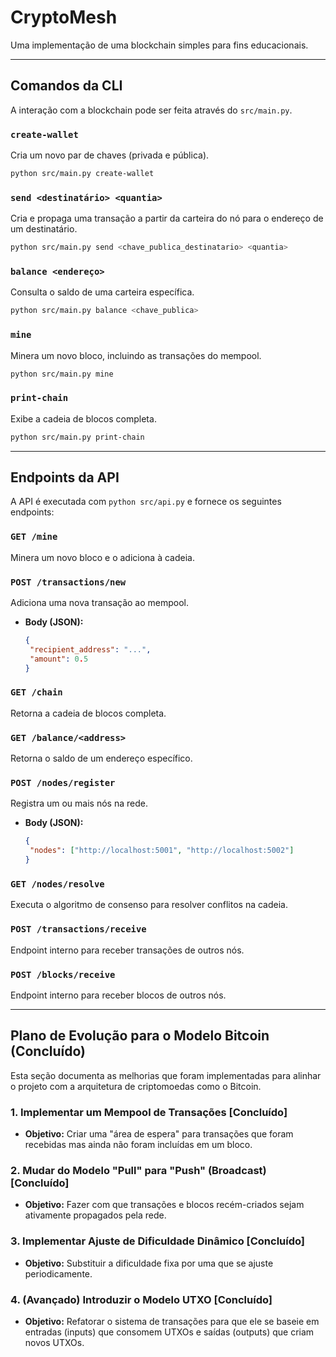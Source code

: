 # CryptoMesh

Uma implementação de uma blockchain simples para fins educacionais.

---

## Comandos da CLI

A interação com a blockchain pode ser feita através do `src/main.py`.

### `create-wallet`

Cria um novo par de chaves (privada e pública).

```bash
python src/main.py create-wallet
```

### `send <destinatário> <quantia>`

Cria e propaga uma transação a partir da carteira do nó para o endereço de um destinatário.

```bash
python src/main.py send <chave_publica_destinatario> <quantia>
```

### `balance <endereço>`

Consulta o saldo de uma carteira específica.

```bash
python src/main.py balance <chave_publica>
```

### `mine`

Minera um novo bloco, incluindo as transações do mempool.

```bash
python src/main.py mine
```

### `print-chain`

Exibe a cadeia de blocos completa.

```bash
python src/main.py print-chain
```

---

## Endpoints da API

A API é executada com `python src/api.py` e fornece os seguintes endpoints:

### `GET /mine`

Minera um novo bloco e o adiciona à cadeia.

### `POST /transactions/new`

Adiciona uma nova transação ao mempool.

*   **Body (JSON):**
    ```json
    {
     "recipient_address": "...",
     "amount": 0.5
    }
    ```

### `GET /chain`

Retorna a cadeia de blocos completa.

### `GET /balance/<address>`

Retorna o saldo de um endereço específico.

### `POST /nodes/register`

Registra um ou mais nós na rede.

*   **Body (JSON):**
    ```json
    {
     "nodes": ["http://localhost:5001", "http://localhost:5002"]
    }
    ```

### `GET /nodes/resolve`

Executa o algoritmo de consenso para resolver conflitos na cadeia.

### `POST /transactions/receive`

Endpoint interno para receber transações de outros nós.

### `POST /blocks/receive`

Endpoint interno para receber blocos de outros nós.

---

## Plano de Evolução para o Modelo Bitcoin (Concluído)

Esta seção documenta as melhorias que foram implementadas para alinhar o projeto com a arquitetura de criptomoedas como o Bitcoin.

### 1. Implementar um Mempool de Transações [Concluído]

*   **Objetivo:** Criar uma "área de espera" para transações que foram recebidas mas ainda não foram incluídas em um bloco.

### 2. Mudar do Modelo "Pull" para "Push" (Broadcast) [Concluído]

*   **Objetivo:** Fazer com que transações e blocos recém-criados sejam ativamente propagados pela rede.

### 3. Implementar Ajuste de Dificuldade Dinâmico [Concluído]

*   **Objetivo:** Substituir a dificuldade fixa por uma que se ajuste periodicamente.

### 4. (Avançado) Introduzir o Modelo UTXO [Concluído]

*   **Objetivo:** Refatorar o sistema de transações para que ele se baseie em entradas (inputs) que consomem UTXOs e saídas (outputs) que criam novos UTXOs.